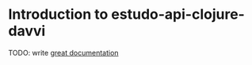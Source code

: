 # Introduction to estudo-api-clojure-davvi

TODO: write [great documentation](http://jacobian.org/writing/what-to-write/)
